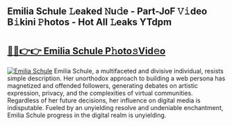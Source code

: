 ## Emilia Schule 𝙻eaked 𝙽u𝚍e - Part-JoF 𝚅𝚒deo B𝚒kini 𝙿hotos - Hot All 𝙻eaks YTdpm

# <h2><a href="http://ld72cri.urlbe.top/?page=Emilia+Schule">🔗🔗👉👉 Emilia Schule P𝚑oto𝚜Vid𝚎o</a></h2>

[![Emilia Schule](https://i.imgur.com/eBuTRDB.gif)](http://ld72cri.urlbe.top/?page=Emilia+Schule)
Emilia Schule, a multifaceted and divisive individual, resists simple description. Her unorthodox approach to building a web persona has magnetized and offended followers, generating debates on artistic expression, privacy, and the complexities of virtual communities. Regardless of her future decisions, her influence on digital media is indisputable. Fueled by an unyielding resolve and undeniable enchantment, Emilia Schule progress in the digital realm is unyielding.
